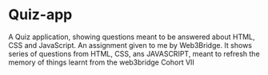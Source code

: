# Quiz-app
A Quiz application, showing questions meant to be answered about HTML, CSS and JavaScript. An assignment given to me by Web3Bridge.
It shows series of questions from HTML, CSS, ans JAVASCRIPT, meant to refresh the memory of things learnt from the web3bridge Cohort VII
